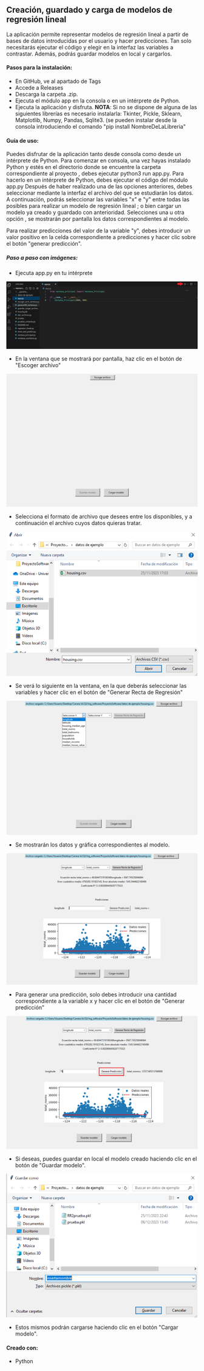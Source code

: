 ## Creación, guardado y carga de modelos de regresión lineal

La aplicación permite representar modelos de regresión lineal a partir de bases de datos introducidas por el usuario y hacer predicciones. Tan solo necesitarás ejecutar el código y elegir en la interfaz las variables a contrastar. Además, podrás guardar modelos en local y cargarlos.

#### Pasos para la instalación:
- En GitHub, ve al apartado de Tags
- Accede a Releases
- Descarga la carpeta .zip.
- Ejecuta el módulo app en la consola o en un intérprete de Python.
- Ejecuta la aplicación y disfruta.
 **NOTA**: Si no se dispone de alguna de las siguientes librerías es necesario instalarla: Tkinter, Pickle, Sklearn, Matplotlib, Numpy, Pandas, Sqlite3.
          (se pueden instalar desde la consola introduciendo el comando "pip install NombreDeLaLibreria"
#### Guía de uso:
Puedes disfrutar de la aplicación tanto desde consola como desde un intérprete de Python.
Para comenzar en consola, una vez hayas instalado Python y estés en el directorio donde se encuentre la carpeta correspondiente al proyecto , 
debes ejecutar python3 run app.py.
Para hacerlo en un intérprete de Python, debes ejecutar el código del módulo app.py
Después de haber realizado una de las opciones anteriores, debes seleccionar mediante la interfaz el archivo del que se estudiarán los datos.
A continuación, podrás seleccionar las variables "x" e "y" entre todas las posibles para realizar un modelo de regresión lineal ; 
o bien cargar un modelo ya creado y guardado con anterioridad. 
Selecciones una u otra opción , se mostrarán por pantalla los datos correspondientes al modelo. 

Para realizar predicciones del valor de la variable "y", debes introducir un valor positivo en la celda correspondiente a predicciones y hacer clic sobre el botón "generar predicción".

##### Paso a paso con imágenes:
- Ejecuta app.py en tu intérprete

![](https://github.com/Hugo-RD/Grupo4SE/blob/master/Imagenes/vetanaapp.PNG)

- En la ventana que se mostrará por pantalla, haz clic en el botón de "Escoger archivo"

![](https://github.com/Hugo-RD/Grupo4SE/blob/master/Imagenes/interfaz1.PNG)

- Selecciona el formato de archivo que desees entre los disponibles, y a continuación el archivo cuyos datos quieras tratar.

![](https://github.com/Hugo-RD/Grupo4SE/blob/master/Imagenes/seleccionarchivo.PNG)

- Se verá lo siguiente en la ventana, en la que deberás seleccionar las variables y hacer clic en el botón de "Generar Recta de Regresión"

![](https://github.com/Hugo-RD/Grupo4SE/blob/master/Imagenes/seleccionarvariables.PNG)

- Se mostrarán los datos y gráfica correspondientes al modelo.

![](https://github.com/Hugo-RD/Grupo4SE/blob/master/Imagenes/datosgrafica.PNG)

- Para generar una predicción, solo debes introducir una cantidad correspondiente a la variable x y hacer clic en el botón de  "Generar predicción"

![](https://github.com/Hugo-RD/Grupo4SE/blob/master/Imagenes/prediccion.PNG)

- Si deseas, puedes guardar en local el modelo creado haciendo clic en el botón de "Guardar modelo".

![](https://github.com/Hugo-RD/Grupo4SE/blob/master/Imagenes/guardarmodelo.PNG)

- Estos mismos podrán cargarse haciendo clic en el botón "Cargar modelo".



#### Creado con:
- Python
